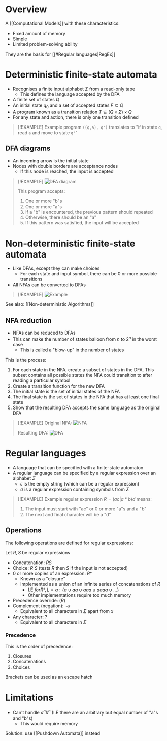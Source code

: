 # Overview
A [[Computational Models]] with these characteristics:
- Fixed amount of memory
- Simple
- Limited problem-solving ability

They are the basis for [[#Regular languages|RegEx]]

# Deterministic finite-state automata
- Recognises a finite input alphabet $\Sigma$  from a read-only tape
	- This defines the language accepted by the DFA
- A finite set of states $Q$
- An initial state $q_0$ and a set of accepted states $F \subseteq Q$
- A program known as a transition relation $T \subseteq (Q \times \Sigma) \times Q$
- For any state and action, there is only one transition defined

> [!EXAMPLE] Example program
> `((q,a), q')` translates to "if in state `q`, read `a` and move to state `q'`"

## DFA diagrams
- An incoming arrow is the initial state
- Nodes with double borders are acceptance nodes
	- If this node is reached, the input is accepted

> [!EXAMPLE]
> ![DFA diagram](https://media.geeksforgeeks.org/wp-content/uploads/20201027182043/1.png)
>
> This program accepts:
> 1. One or more "b"s
> 2. One or more "a"s
> 3. If a "b" is encountered, the previous pattern should repeated
> 4. Otherwise, there should be an "a"
> 5. If this pattern was satisfied, the input will be accepted

# Non-deterministic finite-state automata
- Like DFAs, except they can make choices
	- For each state and input symbol, there can be 0 or more possible transitions
- All NFAs can be converted to DFAs

> [!EXAMPLE]
> ![Example](https://media.geeksforgeeks.org/wp-content/uploads/00nfa.png)

See also: [[Non-deterministic Algorithms]]

## NFA reduction
- NFAs can be reduced to DFAs
- This can make the number of states balloon from $n$ to $2^n$ in the worst case
	- This is called a "blow-up" in the number of states

This is the process:
1. For each state in the NFA, create a subset of states in the DFA. This subset contains all possible states the NFA could transition to after reading a particular symbol
2. Create a transition function for the new DFA
3. The initial state is the set of initial states of the NFA
4. The final state is the set of states in the NFA that has at least one final state
5. Show that the resulting DFA accepts the same language as the original DFA

> [!EXAMPLE]
> Original NFA:
> ![NFA](https://static.javatpoint.com/tutorial/automata/images/automata-conversion-from-nfa-to-dfa.png)
>
> Resulting DFA:
> ![DFA](https://static.javatpoint.com/tutorial/automata/images/automata-conversion-from-nfa-to-dfa2.png)

# Regular languages
- A language that can be specified with a finite-state automaton
- A regular language can be specified by a regular expression over an alphabet $\Sigma$
	- $\epsilon$ is the empty string (which can be a regular expression)
	- $\sigma$ is a regular expression containing symbols from $\Sigma$

> [!EXAMPLE] Example regular expression
> $R = (ac | a*b)d$ means:
> 1. The input must start with "ac" or 0 or more "a"s and a "b"
> 2. The next and final character will be a "d"

## Operations
The following operations are defined for regular expressions:

Let $R, S$  be regular expressions
- Concatenation: $RS$
- Choice: $R | S$ (tests $R$ then $S$ if the input is not accepted)
- 0 or more copies of an expression: $R*$
	- Known as a "closure"
	- Implemented as a union of an infinite series of concatenations of $R$
		- I.E $for R*, L=a: \{a \cup aa \cup aaa \cup aaaa \cup ...\}$
		- Other implementations require too much memory
- Precedence override: $(R)$
- Complement (negation): $\lnot x$
	- Equivalent to all characters in $\Sigma$ apart from $x$
- Any character: $?$
	- Equivalent to all characters in $\Sigma$

### Precedence
This is the order of precedence:
1. Closures
2. Concatenations
3. Choices

Brackets can be used as an escape hatch

# Limitations
- Can't handle $a^{n}b^{n}$ (I.E there are an arbitrary but equal number of "a"s and "b"s)
	- This would require memory

Solution: use [[Pushdown Automata]] instead